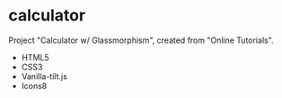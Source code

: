 # calculator
Project "Calculator w/ Glassmorphism", created from "Online Tutorials".

* HTML5
* CSS3
* Vanilla-tilt.js
* Icons8
